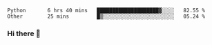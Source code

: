 <!--START_SECTION:waka-->

```text
Python       6 hrs 40 mins   ████████████████████▓░░░░   82.55 %
Other        25 mins         █▒░░░░░░░░░░░░░░░░░░░░░░░   05.24 %
```

<!--END_SECTION:waka-->

### Hi there 👋

<!--
**DnC275/DnC275** is a ✨ _special_ ✨ repository because its `README.md` (this file) appears on your GitHub profile.

Here are some ideas to get you started:

- 🔭 I’m currently working on ...
- 🌱 I’m currently learning ...
- 👯 I’m looking to collaborate on ...
- 🤔 I’m looking for help with ...
- 💬 Ask me about ...
- 📫 How to reach me: ...
- 😄 Pronouns: ...
- ⚡ Fun fact: ...
-->
